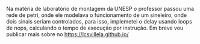 Na matéria de laboratório de montagem da UNESP o professor passou uma rede de petri, onde ele modelava o funcionamento de um sineleiro, onde dois sinais seriam controlados, para isso, implemetei o delay usando loops de nops, calculando o tempo de execução por instrução. Em breve vou publicar mais sobre no https://lcsvillela.github.io/
